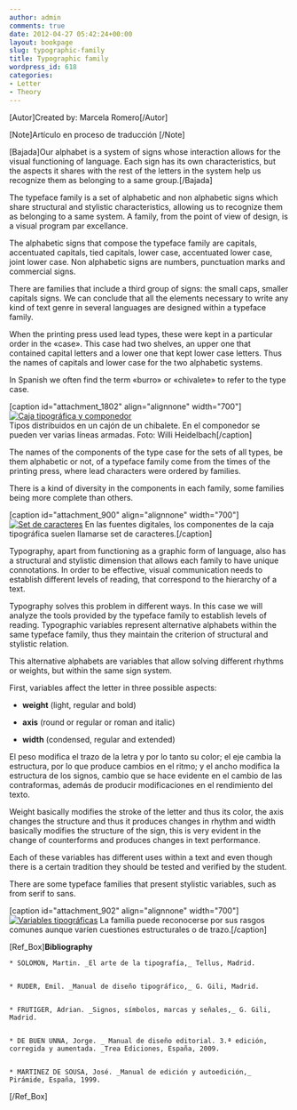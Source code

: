 ```yaml
---
author: admin
comments: true
date: 2012-04-27 05:42:24+00:00
layout: bookpage
slug: typographic-family
title: Typographic family
wordpress_id: 618
categories:
- Letter
- Theory
---
```


[Autor]Created by: Marcela Romero[/Autor]

[Note]Artículo en proceso de traducción [/Note]

[Bajada]Our alphabet is a system of signs whose interaction allows for the visual functioning of language. Each sign has its own characteristics, but the aspects it shares with the rest of the letters in the system help us recognize them as belonging to a same group.[/Bajada]

The typeface family is a set of alphabetic and non alphabetic signs which share structural and stylistic characteristics, allowing us to recognize them as belonging to a same system. A family, from the point of view of design, is a visual program par excellance.

The alphabetic signs that compose the typeface family are capitals, accentuated capitals, tied capitals, lower case, accentuated lower case, joint lower case. Non alphabetic signs are numbers, punctuation marks and commercial signs. 

There are families that include a third group of signs: the small caps, smaller capitals signs.  We can conclude that all the elements necessary to write any kind of text genre in several languages are designed within a typeface family. 

When the printing press used lead types, these were kept in a particular order in the «case». This case had two shelves, an upper one that contained capital letters and a lower one that kept lower case letters. Thus the names of capitals and lower case for the two alphabetic systems. 

In Spanish we often find the term «burro» or «chivalete» to refer to the type case.

[caption id="attachment_1802" align="alignnone" width="700"][![Caja tipográfica y componedor](http://www.oert.org/wp-content/uploads/2012/09/T02A_01-cajatipografica_WilliHeidelbach-041.jpg)](http://www.oert.org/wp-content/uploads/2012/09/T02A_01-cajatipografica_WilliHeidelbach-041.jpg)   
Tipos distribuidos en un cajón de un chibalete. En el componedor se pueden ver varias líneas armadas. Foto: Willi Heidelbach[/caption]

The names of the components of the type case for the sets of all types, be them alphabetic or not, of a typeface family come from the times of the printing press, where lead characters were ordered by families. 

There is a kind of diversity in the components in each family, some families being more complete than others.

[caption id="attachment_900" align="alignnone" width="700"][![Set de caracteres](http://www.oert.org/wp-content/uploads/2012/07/T02A_02-componentescaja.jpg)](http://www.oert.org/wp-content/uploads/2012/07/T02A_02-componentescaja.jpg) En las fuentes digitales, los componentes de la caja tipográfica suelen llamarse set de caracteres.[/caption]

Typography, apart from functioning as a graphic form of language, also has a structural and stylistic dimension that allows each family to have unique connotations. In order to be effective, visual communication needs to establish different levels of reading, that correspond to the hierarchy of a text. 

Typography solves this problem in different ways. In this case we will analyze the tools provided by the typeface family to establish levels of reading. Typographic variables represent alternative alphabets within the same typeface family, thus they maintain the criterion of structural and stylistic relation. 

This alternative alphabets are variables that allow solving different rhythms or weights, but within the same sign system.

First, variables affect the letter in three possible aspects:



	
  * **weight** (light, regular and bold)

	
  * **axis** (round or regular or roman and italic)

	
  * **width** (condensed, regular and extended)


El pe­so mo­di­fi­ca el tra­zo de la le­tra y por lo tan­to su co­lor; el eje cam­bia la es­truc­tura, por lo que pro­du­ce cam­bios en el rit­mo; y el an­cho mo­di­fi­ca la es­truc­tu­ra de los signos, cambio que se hace evidente en el cam­bio de las con­tra­for­mas, además de producir modificaciones en el ren­di­mien­to del tex­to.

Weight basically modifies the stroke of the letter and thus its color, the axis changes the structure and thus it produces changes in rhythm and width basically modifies the structure of the sign, this is very evident in the change of counterforms and produces changes in text performance. 

Each of these variables has different uses within a text and even though there is a certain tradition they should be tested and verified by the student. 

There are some typeface families that present stylistic variables, such as from serif to sans.

[caption id="attachment_902" align="alignnone" width="700"][![Variables tipográficas](http://www.oert.org/wp-content/uploads/2012/07/T02A_04-variablesfamilias2.jpg)](http://www.oert.org/wp-content/uploads/2012/07/T02A_04-variablesfamilias2.jpg) La familia puede reconocerse por sus rasgos comunes aunque varíen cuestiones estructurales o de trazo.[/caption]

[Ref_Box]**Bibliography**

	
    * SOLOMON, Martin. _El arte de la tipografía,_ Tellus, Madrid.

	
    * RUDER, Emil. _Manual de diseño tipográfico,_ G. Gili, Madrid.

	
    * FRUTIGER, Adrian. _Signos, símbolos, marcas y señales,_ G. Gili, Madrid.

	
    * DE BUEN UNNA, Jorge. _ Manual de diseño editorial. 3.ª edición, corregida y aumentada. _Trea Ediciones, España, 2009.

	
    * MARTINEZ DE SOUSA, José. _Manual de edición y autoedición,_ Pirámide, España, 1999.



[/Ref_Box]
